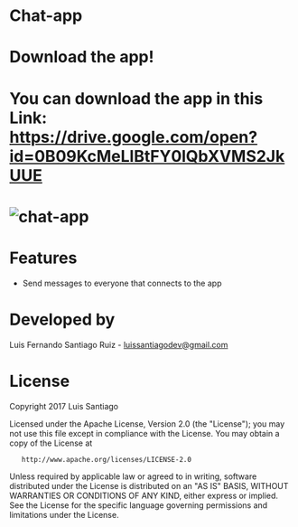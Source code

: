 # Chat-app

# Download the app!
You can download the app in this Link: https://drive.google.com/open?id=0B09KcMeLlBtFY0lQbXVMS2JkUUE
============
![chat-app](https://user-images.githubusercontent.com/21210652/29149461-e9a74502-7d39-11e7-8032-ca9495685678.png)
============
# Features
* Send messages to everyone that connects to the app
# Developed by 
Luis Fernando Santiago Ruiz - luissantiagodev@gmail.com
# License
   Copyright 2017 Luis Santiago

   Licensed under the Apache License, Version 2.0 (the "License");
   you may not use this file except in compliance with the License.
   You may obtain a copy of the License at

       http://www.apache.org/licenses/LICENSE-2.0

   Unless required by applicable law or agreed to in writing, software
   distributed under the License is distributed on an "AS IS" BASIS,
   WITHOUT WARRANTIES OR CONDITIONS OF ANY KIND, either express or implied.
   See the License for the specific language governing permissions and
   limitations under the License.

